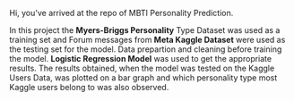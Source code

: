 Hi, you've arrived at the repo of MBTI Personality Prediction. 

In this project the **Myers-Briggs Personality** Type Dataset was used as a training set and Forum messages from **Meta Kaggle Dataset** were used as the testing set for the model. Data prepartion and cleaning before training the model. **Logistic Regression Model** was used to get the appropriate results. The results obtained, when the model was tested on the Kaggle Users Data, was plotted on a bar graph and which personality type most Kaggle users belong to was also observed.

